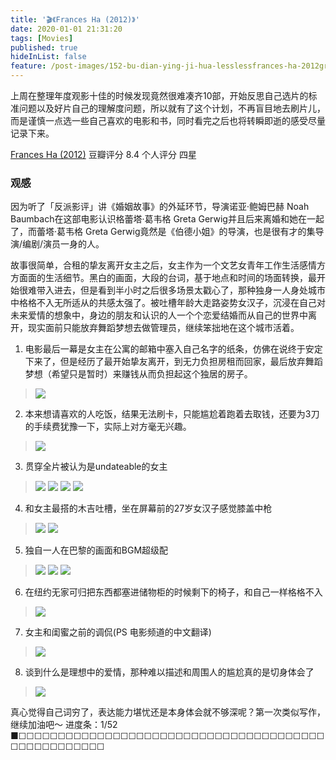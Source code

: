 ```yaml
---
title: '🎬《Frances Ha (2012)》'
date: 2020-01-01 21:31:20
tags: [Movies]
published: true
hideInList: false
feature: /post-images/152-bu-dian-ying-ji-hua-lesslessfrances-ha-2012greatergreater.jpg
---
```

上周在整理年度观影十佳的时候发现竟然很难凑齐10部，开始反思自己选片的标准问题以及好片自己的理解度问题，所以就有了这个计划，不再盲目地去刷片儿，而是谨慎一点选一些自己喜欢的电影和书，同时看完之后也将转瞬即逝的感受尽量记录下来。


[Frances Ha (2012)](https://movie.douban.com/subject/11527487/)
豆瓣评分 8.4
个人评分 四星

<!-- more -->

### 观感
因为听了「反派影评」讲《婚姻故事》的外延环节，导演诺亚·鲍姆巴赫 Noah Baumbach在这部电影认识格蕾塔·葛韦格 Greta Gerwig并且后来离婚和她在一起了，而蕾塔·葛韦格 Greta Gerwig竟然是《伯德小姐》的导演，也是很有才的集导演/编剧/演员一身的人。

故事很简单，合租的挚友离开女主之后，女主作为一个文艺女青年工作生活感情方方面面的生活细节。黑白的画面，大段的台词，基于地点和时间的场面转换，最开始很难带入进去，但是看到半小时之后很多场景太戳心了，那种独身一人身处城市中格格不入无所适从的共感太强了。被吐槽年龄大走路姿势女汉子，沉浸在自己对未来爱情的想象中，身边的朋友和认识的人一个个恋爱结婚而从自己的世界中离开，现实面前只能放弃舞蹈梦想去做管理员，继续笨拙地在这个城市活着。

1. 电影最后一幕是女主在公寓的邮箱中塞入自己名字的纸条，仿佛在说终于安定下来了，但是经历了最开始挚友离开，到无力负担房租而回家，最后放弃舞蹈梦想（希望只是暂时）来赚钱从而负担起这个独居的房子。
 >![](https://lilulula.github.io//post-images/1578018521855.jpeg)

2. 本来想请喜欢的人吃饭，结果无法刷卡，只能尴尬着跑着去取钱，还要为3刀的手续费犹豫一下，实际上对方毫无兴趣。
> ![](https://lilulula.github.io//post-images/1578014058083.jpeg)

3. 贯穿全片被认为是undateable的女主
>![](https://lilulula.github.io//post-images/1578014098539.jpeg)
>![](https://lilulula.github.io//post-images/1578014108548.jpeg)
>![](https://lilulula.github.io//post-images/1578014115354.jpeg)
>![](https://lilulula.github.io//post-images/1578018601544.jpeg)


4. 和女主最搭的木吉吐槽，坐在屏幕前的27岁女汉子感觉膝盖中枪
>![](https://lilulula.github.io//post-images/1578014308803.jpeg)
>![](https://lilulula.github.io//post-images/1577889383977.jpg)

5. 独自一人在巴黎的画面和BGM超级配
>![](https://lilulula.github.io//post-images/1578014337603.jpeg)
>![](https://lilulula.github.io//post-images/1578014343692.jpeg)
>![](https://lilulula.github.io//post-images/1578014356471.jpeg)

6. 在纽约无家可归把东西都塞进储物柜的时候剩下的椅子，和自己一样格格不入
>![](https://lilulula.github.io//post-images/1577889337292.jpg)

7. 女主和闺蜜之前的调侃(PS 电影频道的中文翻译)
>![](https://lilulula.github.io//post-images/1577889441652.jpg)

8. 谈到什么是理想中的爱情，那种难以描述和周围人的尴尬真的是切身体会了
>![](https://lilulula.github.io//post-images/1577886349930.jpg)


真心觉得自己词穷了，表达能力堪忧还是本身体会就不够深呢？第一次类似写作，继续加油吧～
进度条：1/52 ■☐☐☐☐☐☐☐☐☐☐☐☐☐☐☐☐☐☐☐☐☐☐☐☐☐☐☐☐☐☐☐☐☐☐☐☐☐☐☐☐☐☐☐☐☐☐☐☐☐☐☐

